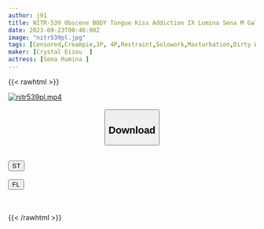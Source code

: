 ```yaml
---
author: j91
title: NITR-539 Obscene BODY Tongue Kiss Addiction IX Lumina Sena M Gal Edition
date: 2023-09-23T00:46:00Z
image: "nitr539pl.jpg"
tags: [Censored,Creampie,3P, 4P,Restraint,Solowork,Masturbation,Dirty Words,Gal,Big Tits,Titty Fuck,Cowgirl,Butt,Kiss,Submissive Woman,Dildo	]
maker: [Crystal Eizou  ]
actress: [Sena Rumina ]
---
```



{{< rawhtml >}}

<div class="video" data-videoid="OW0g3GQP7euZdbK">
    <a href="javascript:;">
        <img src="https://my.j91.asia/posts/nitr539pl/nitr539pl.jpg" width="WIDTH" height="HEIGHT" alt="nitr539pl.mp4" loading="lazy">
    </a>
</div>

<script type="text/javascript" src="https://j91.asia/asset/on-demand-st.js"></script>

<br>
  <link rel="stylesheet" href="https://j91.asia/asset/bs5.css">
  
  <center>
  <button class="btn btn-primary" type="button" data-bs-toggle="collapse" data-bs-target=".multi-collapse" aria-expanded="false" aria-controls="multiCollapseExample1 multiCollapseExample2"><h2>Download</h2></button></center>
</p>
<div class="row">
  <div class="col">
    <div class="collapse multi-collapse" id="multiCollapseExample1">
      <div class="card card-body">
	      	      <br>
<div class="buttons">  
<a href="https://streamtape.to/v/OW0g3GQP7euZdbK"><button class="btn-hover color-3"><i class="fa fa-download"></i> ST</button></a></div>
    </div>
  </div>
</div>
  <div class="col">
    <div class="collapse multi-collapse" id="multiCollapseExample2">
      <div class="card card-body">
	      <br>
<div class="buttons">
    <a href="https://filelions.online/f/klnqobve8mg3"><button class="btn-hover color-9"><i class="fa fa-download"></i> FL</button></a></div>
<br><br>
      </div>
    </div>
  </div>
</div>

{{< /rawhtml >}}